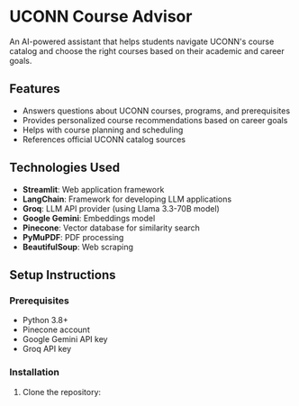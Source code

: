 # UCONN Course Advisor

An AI-powered assistant that helps students navigate UCONN's course catalog and choose the right courses based on their academic and career goals.

## Features

- Answers questions about UCONN courses, programs, and prerequisites
- Provides personalized course recommendations based on career goals
- Helps with course planning and scheduling
- References official UCONN catalog sources

## Technologies Used

- **Streamlit**: Web application framework
- **LangChain**: Framework for developing LLM applications
- **Groq**: LLM API provider (using Llama 3.3-70B model)
- **Google Gemini**: Embeddings model
- **Pinecone**: Vector database for similarity search
- **PyMuPDF**: PDF processing
- **BeautifulSoup**: Web scraping

## Setup Instructions

### Prerequisites

- Python 3.8+
- Pinecone account
- Google Gemini API key
- Groq API key

### Installation

1. Clone the repository: